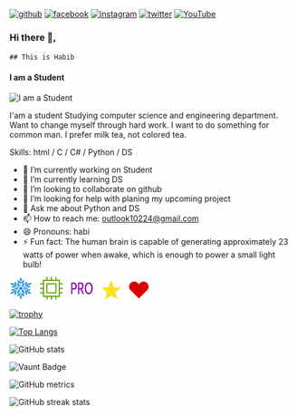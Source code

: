 [<img src='https://cdn.jsdelivr.net/npm/simple-icons@3.0.1/icons/github.svg' alt='github' height='40'>](https://github.com/Habib-2024)  [<img src='https://cdn.jsdelivr.net/npm/simple-icons@3.0.1/icons/facebook.svg' alt='facebook' height='40'>](https://www.facebook.com/https://www.facebook.com/224HaBiB?mibextid=ZbWKwL)  [<img src='https://cdn.jsdelivr.net/npm/simple-icons@3.0.1/icons/instagram.svg' alt='instagram' height='40'>](https://www.instagram.com/https://www.instagram.com//)  [<img src='https://cdn.jsdelivr.net/npm/simple-icons@3.0.1/icons/twitter.svg' alt='twitter' height='40'>](https://twitter.com/https://x.com/HaBiB10224?t=2xtOvARldGexxhEIWx1kww&s=09)  [<img src='https://cdn.jsdelivr.net/npm/simple-icons@3.0.1/icons/youtube.svg' alt='YouTube' height='40'>](https://www.youtube.com/channel/https://youtube.com/@inspireloop-o7p?si=TbSnVjJtc4TjrqdR)  

### Hi there 👋,
    ## This is Habib
#### I am a Student
![I am a Student](https://x.com/HaBiB10224/header_photo)

I'am a student Studying computer science and engineering department. Want to change myself through hard work. I want to do something for common man. I prefer milk tea, not colored tea.

Skills: html / C / C# / Python / DS

- 🔭 I’m currently working on Student 
- 🌱 I’m currently learning DS 
- 👯 I’m looking to collaborate on github 
- 🤔 I’m looking for help with planing my upcoming project 
- 💬 Ask me about Python and DS 
- 📫 How to reach me: outlook10224@gmail.com 
- 😄 Pronouns: habi 
- ⚡ Fun fact: The human brain is capable of generating approximately 23 watts of power when awake, which is enough to power a small light bulb! 




<a href='https://archiveprogram.github.com/'><img src='https://raw.githubusercontent.com/acervenky/animated-github-badges/master/assets/acbadge.gif' width='40' height='40'></a> <a href='https://docs.github.com/en/developers'><img src='https://raw.githubusercontent.com/acervenky/animated-github-badges/master/assets/devbadge.gif' width='40' height='40'></a> <a href='https://github.com/pricing'><img src='https://raw.githubusercontent.com/acervenky/animated-github-badges/master/assets/pro.gif' width='40' height='40'></a> <a href='https://stars.github.com/'><img src='https://raw.githubusercontent.com/acervenky/animated-github-badges/master/assets/starbadge.gif' width='35' height='35'></a> <a href='https://docs.github.com/en/github/supporting-the-open-source-community-with-github-sponsors'><img src='https://raw.githubusercontent.com/acervenky/animated-github-badges/master/assets/sponsorbadge.gif' width='35' height='35'></a> 

[![trophy](https://github-profile-trophy.vercel.app/?username=Habib-2024)](https://github.com/ryo-ma/github-profile-trophy)

[![Top Langs](https://github-readme-stats.vercel.app/api/top-langs/?username=Habib-2024)](https://github.com/anuraghazra/github-readme-stats)

![GitHub stats](https://github-readme-stats.vercel.app/api?username=Habib-2024&show_icons=true&count_private=true)  

![Vaunt Badge](https://api.vaunt.dev/v1/github/entities/Habib-2024/contributions?format=svg&private=true)  

![GitHub metrics](https://metrics.lecoq.io/Habib-2024)  

![GitHub streak stats](https://streak-stats.demolab.com/?user=Habib-2024)  

